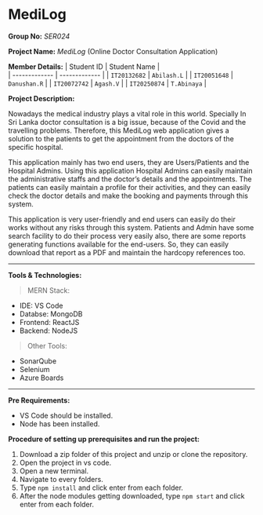 # MediLog
**Group No:** *SER024* <br>

**Project Name:** *MediLog* (Online Doctor Consultation Application)

**Member Details:**
| Student ID    | Student Name  |  
| ------------- | ------------- | 
| `IT20132682`  | `Abilash.L`   | 
| `IT20051648`  | `Danushan.R`  | 
| `IT20072742`  | `Agash.V`     |
| `IT20250874`  | `T.Abinaya`   |

**Project Description:**

Nowadays the medical industry plays a vital role in this world. Specially In Sri Lanka doctor consultation is a big issue, because of the Covid and the travelling problems. Therefore, this MediLog web application gives a solution to the patients to get the appointment from the doctors of the specific hospital. 

This application mainly has two end users, they are Users/Patients and the Hospital Admins. Using this application Hospital Admins can easily maintain the administrative staffs and the doctor’s details and the appointments. The patients can easily maintain a profile for their activities, and they can easily check the doctor details and make the booking and payments through this system.

This application is very user-friendly and end users can easily do their works without any risks through this system. Patients and Admin have some search facility to do their process very easily also, there are some reports generating functions available for the end-users. So, they can easily download that report as a PDF and maintain the hardcopy references too.  

<hr>

**Tools & Technologies:**<br>
>MERN Stack:
  - IDE: VS Code <br>
  - Databse: MongoDB <br>
  - Frontend: ReactJS <br>
  - Backend: NodeJS <br>
 >Other Tools:
  - SonarQube
  - Selenium
  - Azure Boards
<hr>



**Pre Requirements:**<br>
  - VS Code should be installed.
  - Node has been installed.
  
 
**Procedure of setting up prerequisites and run the project:**
 
  1. Download a zip folder of this project and unzip or clone the repository.<br>
  2. Open the project in vs code.<br>
  3. Open a new terminal.<br>
  4. Navigate to every folders.<br>
  5. Type ```npm install``` and click enter from each folder.<br>
  6. After the node modules getting downloaded, type ```npm start``` and click enter from each folder.<br>




